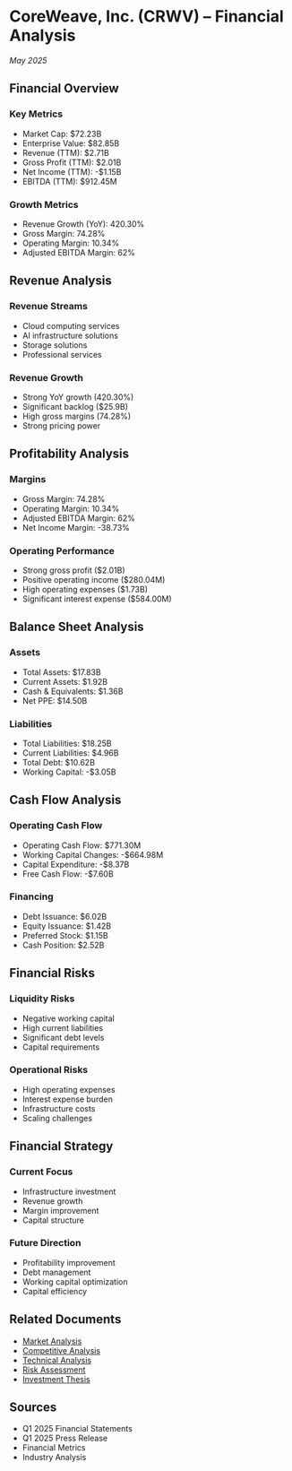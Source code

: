 # CoreWeave, Inc. (CRWV) – Financial Analysis
*May 2025*

## Financial Overview
### Key Metrics
- Market Cap: $72.23B
- Enterprise Value: $82.85B
- Revenue (TTM): $2.71B
- Gross Profit (TTM): $2.01B
- Net Income (TTM): -$1.15B
- EBITDA (TTM): $912.45M

### Growth Metrics
- Revenue Growth (YoY): 420.30%
- Gross Margin: 74.28%
- Operating Margin: 10.34%
- Adjusted EBITDA Margin: 62%

## Revenue Analysis
### Revenue Streams
- Cloud computing services
- AI infrastructure solutions
- Storage solutions
- Professional services

### Revenue Growth
- Strong YoY growth (420.30%)
- Significant backlog ($25.9B)
- High gross margins (74.28%)
- Strong pricing power

## Profitability Analysis
### Margins
- Gross Margin: 74.28%
- Operating Margin: 10.34%
- Adjusted EBITDA Margin: 62%
- Net Income Margin: -38.73%

### Operating Performance
- Strong gross profit ($2.01B)
- Positive operating income ($280.04M)
- High operating expenses ($1.73B)
- Significant interest expense ($584.00M)

## Balance Sheet Analysis
### Assets
- Total Assets: $17.83B
- Current Assets: $1.92B
- Cash & Equivalents: $1.36B
- Net PPE: $14.50B

### Liabilities
- Total Liabilities: $18.25B
- Current Liabilities: $4.96B
- Total Debt: $10.62B
- Working Capital: -$3.05B

## Cash Flow Analysis
### Operating Cash Flow
- Operating Cash Flow: $771.30M
- Working Capital Changes: -$664.98M
- Capital Expenditure: -$8.37B
- Free Cash Flow: -$7.60B

### Financing
- Debt Issuance: $6.02B
- Equity Issuance: $1.42B
- Preferred Stock: $1.15B
- Cash Position: $2.52B

## Financial Risks
### Liquidity Risks
- Negative working capital
- High current liabilities
- Significant debt levels
- Capital requirements

### Operational Risks
- High operating expenses
- Interest expense burden
- Infrastructure costs
- Scaling challenges

## Financial Strategy
### Current Focus
- Infrastructure investment
- Revenue growth
- Margin improvement
- Capital structure

### Future Direction
- Profitability improvement
- Debt management
- Working capital optimization
- Capital efficiency

## Related Documents
- [Market Analysis](2025_05_market_analysis.md)
- [Competitive Analysis](2025_05_competitive_analysis.md)
- [Technical Analysis](2025_05_technical_analysis.md)
- [Risk Assessment](2025_05_risk_assessment.md)
- [Investment Thesis](2025_05_investment_thesis.md)

## Sources
- Q1 2025 Financial Statements
- Q1 2025 Press Release
- Financial Metrics
- Industry Analysis 